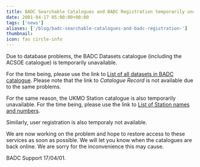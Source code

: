 ```yaml
---
title: BADC Searchable Catalogues and BADC Registration temporarily unavailable
date: 2001-04-17 05:00:00+00:00
tags: ['news']
aliases: ['/blog/badc-searchable-catalogues-and-badc-registration-']
thumbnail: 
icon: fas circle-info
---
```

 
 
 
Due to database problems, the BADC Datasets catalogue (including the ACSOE
catalogue) is temporarily unavailable.
  
For the time being, please use the link to [List of all datasets in BADC catalogue](/data/dataset_index). Please note that the link to
*Catalogue Record* is not available due to the same problems. 


 
For the same reason, the UKMO Station catalogue is also temporarily unavailable.
For the time being, please use the link to [List of Station names and numbers](/data/surface/station_lists/midas_stations.html).



 Similarly, user registration is also temporaly not available. 



 We are now working on the problem and hope to restore access to these services
as soon as possible. We will let you know when the catalogues are back online. 
We are sorry for the inconvenience this may cause.



 
BADC Support 17/04/01.



